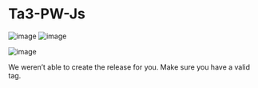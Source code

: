 # Ta3-PW-Js

![image](https://user-images.githubusercontent.com/66571686/197016292-790490a3-ddf0-4163-a46b-04bbcf3485df.png)
![image](https://user-images.githubusercontent.com/66571686/197016343-5d757d8d-e56b-4f51-adbe-3794b3079ab6.png)

![image](https://user-images.githubusercontent.com/66571686/197020577-d05bc06d-e4ec-4359-95e8-2809e81a210a.png)

We weren’t able to create the release for you. Make sure you have a valid tag.  
